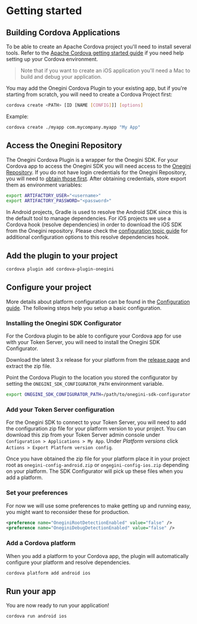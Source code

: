 # Getting started

<!-- toc -->

## Building Cordova Applications

To be able to create an Apache Cordova project you'll need to install several tools. Refer to the [Apache Cordova getting started guide](https://cordova.apache.org/#getstarted) if you need help setting up your Cordova environment.

> Note that if you want to create an iOS application you'll need a Mac to build and debug your application.

You may add the Onegini Cordova Plugin to your existing app, but if you're starting from scratch, you will need to create a Cordova Project first:

```bash
cordova create <PATH> [ID [NAME [CONFIG]]] [options]
```    

Example:
```bash
cordova create ./myapp com.mycompany.myapp "My App"
```

## Access the Onegini Repository

The Onegini Cordova Plugin is a wrapper for the Onegini SDK. For your Cordova app to access the Onegini SDK you will need access to the [Onegini Repository](https://repo.onegini.com/). If you do not have login credentials for the Onegini Repository, you will need to [obtain those first](https://docs.onegini.com/app-developer-quickstart.html#step1).
After obtaining credentials, store export them as environment variables:

```bash
export ARTIFACTORY_USER="<username>"
export ARTIFACTORY_PASSWORD="<password>"
```

In Android projects, Gradle is used to resolve the Android SDK since this is the default tool to manage dependencies. For iOS projects we use a Cordova hook (resolve dependencies) in order to download the iOS SDK from the Onegini repository. Please check the [configuration topic guide](configuration.md#customizing-the-resolve-dependencies-hook) for additional configuration options to this resolve dependencies hook.

## Add the plugin to your project

```bash
cordova plugin add cordova-plugin-onegini
```

## Configure your project

More details about platform configuration can be found in the [Configuration guide](configuration.md). The following steps help you setup a basic configuration.

### Installing the Onegini SDK Configurator

For the Cordova plugin to be able to configure your Cordova app for use with your Token Server, you will need to install the Onegini SDK Configurator.

Download the latest 3.x release for your platform from the [release page](https://github.com/Onegini/onegini-sdk-configurator/releases) and extract the zip file.

Point the Cordova Plugin to the location you stored the configurator by setting the `ONEGINI_SDK_CONFIGURATOR_PATH` environment variable.
```bash
export ONEGINI_SDK_CONFIGURATOR_PATH=/path/to/onegini-sdk-configurator
```

### Add your Token Server configuration

For the Onegini SDK to connect to your Token Server, you will need to add the configuration zip file for your platform version to your project. You can download this zip from your Token Server admin console under `Configuration > Applications > My App`. Under _Platform versions_ click `Actions > Export Platform version config`.

Once you have obtained the zip file for your platform place it in your project root as `onegini-config-android.zip` or `ongegini-config-ios.zip` depending on your platform. The SDK Configurator will pick up these files when you add a platform.

### Set your preferences

For now we will use some preferences to make getting up and running easy, you might want to reconsider these for production.

```xml
<preference name="OneginiRootDetectionEnabled" value="false" />
<preference name="OneginiDebugDetectionEnabled" value="false" />
```

### Add a Cordova platform

When you add a platform to your Cordova app, the plugin will automatically configure your platform and resolve dependencies.

```bash
cordova platform add android ios
```

## Run your app

You are now ready to run your application!

```bash
cordova run android ios
```
